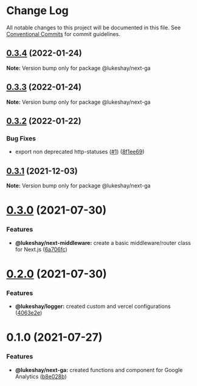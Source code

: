 # Change Log

All notable changes to this project will be documented in this file.
See [Conventional Commits](https://conventionalcommits.org) for commit guidelines.

## [0.3.4](https://github.com/LukeShay/npm/compare/v0.3.3...v0.3.4) (2022-01-24)

**Note:** Version bump only for package @lukeshay/next-ga

## [0.3.3](https://github.com/LukeShay/npm/compare/v0.3.2...v0.3.3) (2022-01-24)

**Note:** Version bump only for package @lukeshay/next-ga

## [0.3.2](https://github.com/LukeShay/npm/compare/v0.3.0...v0.3.2) (2022-01-22)

### Bug Fixes

- export non deprecated http-statuses ([#1](https://github.com/LukeShay/npm/issues/1)) ([8f1ee69](https://github.com/LukeShay/npm/commit/8f1ee69221ab2c70af10337ead58eef6b4189995))

## [0.3.1](https://github.com/LukeShay/npm/compare/v0.3.0...v0.3.1) (2021-12-03)

**Note:** Version bump only for package @lukeshay/next-ga

# [0.3.0](https://github.com/LukeShay/npm/compare/v0.2.0...v0.3.0) (2021-07-30)

### Features

- **@lukeshay/next-middleware:** create a basic middleware/router class for Next.js ([6a706fc](https://github.com/LukeShay/npm/commit/6a706fcbd47a36a36fea46d4889e0f0dbdff800f))

# [0.2.0](https://github.com/LukeShay/npm/compare/v0.1.0...v0.2.0) (2021-07-30)

### Features

- **@lukeshay/logger:** created custom and vercel configurations ([4063e2e](https://github.com/LukeShay/npm/commit/4063e2e9e65d675f7db56d309f90118957f57a1d))

# 0.1.0 (2021-07-27)

### Features

- **@lukeshay/next-ga:** created functions and component for Google Analytics ([b8e028b](https://github.com/LukeShay/npm/commit/b8e028b25e54dbcfd4e14f3ac6bb196d327d73ff))
